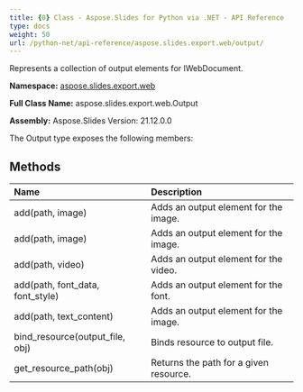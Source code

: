 ```yaml
---
title: {0} Class - Aspose.Slides for Python via .NET - API Reference
type: docs
weight: 50
url: /python-net/api-reference/aspose.slides.export.web/output/
---
```


Represents a collection of output elements for IWebDocument.

**Namespace:** [aspose.slides.export.web](/python-net/api-reference/aspose.slides.export.web/)

**Full Class Name:** aspose.slides.export.web.Output

**Assembly:**  Aspose.Slides Version: 21.12.0.0

The Output type exposes the following members:
## **Methods**
|**Name**|**Description**|
| :- | :- |
|add(path, image)|Adds an output element for the image.|
|add(path, image)|Adds an output element for the image.|
|add(path, video)|Adds an output element for the video.|
|add(path, font_data, font_style)|Adds an output element for the font.|
|add(path, text_content)|Adds an output element for the image.|
|bind_resource(output_file, obj)|Binds resource to output file.|
|get_resource_path(obj)|Returns the path for a given resource.|
